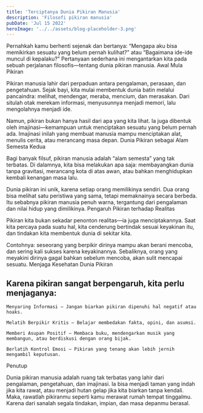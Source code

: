 ```yaml
---
title: 'Terciptanya Dunia Pikiran Manusia'
description: 'Filosofi pikiran manusia'
pubDate: 'Jul 15 2022'
heroImage: '../../assets/blog-placeholder-3.png'
---
```


Pernahkah kamu berhenti sejenak dan bertanya: “Mengapa aku bisa memikirkan sesuatu yang belum pernah kulihat?” atau “Bagaimana ide-ide muncul di kepalaku?”
Pertanyaan sederhana ini mengantarkan kita pada sebuah perjalanan filosofis—tentang dunia pikiran manusia.
Awal Mula Pikiran

Pikiran manusia lahir dari perpaduan antara pengalaman, perasaan, dan pengetahuan. Sejak bayi, kita mulai membentuk dunia batin melalui pancaindra: melihat, mendengar, meraba, mencium, dan merasakan. Dari situlah otak merekam informasi, menyusunnya menjadi memori, lalu mengolahnya menjadi ide.

Namun, pikiran bukan hanya hasil dari apa yang kita lihat. Ia juga dibentuk oleh imajinasi—kemampuan untuk menciptakan sesuatu yang belum pernah ada. Imajinasi inilah yang membuat manusia mampu menciptakan alat, menulis cerita, atau merancang masa depan.
Dunia Pikiran sebagai Alam Semesta Kedua

Bagi banyak filsuf, pikiran manusia adalah “alam semesta” yang tak terbatas. Di dalamnya, kita bisa melakukan apa saja: membayangkan dunia tanpa gravitasi, merancang kota di atas awan, atau bahkan menghidupkan kembali kenangan masa lalu.

Dunia pikiran ini unik, karena setiap orang memilikinya sendiri. Dua orang bisa melihat satu peristiwa yang sama, tetapi memaknainya secara berbeda. Itu sebabnya pikiran manusia penuh warna, tergantung dari pengalaman dan nilai hidup yang dimilikinya.
Pengaruh Pikiran terhadap Realitas

Pikiran kita bukan sekadar penonton realitas—ia juga menciptakannya. Saat kita percaya pada suatu hal, kita cenderung bertindak sesuai keyakinan itu, dan tindakan kita membentuk dunia di sekitar kita.

Contohnya: seseorang yang berpikir dirinya mampu akan berani mencoba, dan sering kali sukses karena keyakinannya. Sebaliknya, orang yang meyakini dirinya gagal bahkan sebelum mencoba, akan sulit mencapai sesuatu.
Menjaga Kesehatan Dunia Pikiran

## Karena pikiran sangat berpengaruh, kita perlu menjaganya:

    Menyaring Informasi — Jangan biarkan pikiran dipenuhi hal negatif atau hoaks.

    Melatih Berpikir Kritis — Belajar membedakan fakta, opini, dan asumsi.

    Memberi Asupan Positif — Membaca buku, mendengarkan musik yang membangun, atau berdiskusi dengan orang bijak.

    Berlatih Kontrol Emosi — Pikiran yang tenang akan lebih jernih mengambil keputusan.

Penutup

Dunia pikiran manusia adalah ruang tak terbatas yang lahir dari pengalaman, pengetahuan, dan imajinasi. Ia bisa menjadi taman yang indah jika kita rawat, atau menjadi hutan gelap jika kita biarkan tanpa kendali.
Maka, rawatlah pikiranmu seperti kamu merawat rumah tempat tinggalmu. Karena dari sanalah segala tindakan, impian, dan masa depanmu berasal.